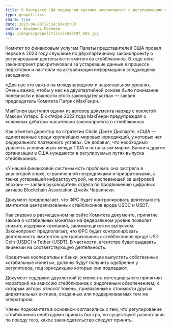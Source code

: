 ```yaml
---
title: В Конгрессе США подвергли критике законопроект о регулировании стейблкоинов
type: geopolitics
share: true
date: 2023-04-20T12:24:59+03:00
author: Владимир Матвеев
img: /images/geopolitics/51650297_605.jpg
---
```

Комитет по финансовым услугам Палаты представителей США провел первое в 2023 году слушание по двухпартийному законопроекту о регулировании деятельности эмитентов стейблкоинов. В ходе него законопроект раскритиковали за устаревшие данные в процессе подготовки и настояли на актуализации информации к следующему заседанию.



«Для нас это важно на международном и национальном уровнях. Очень важно, чтобы у нас на двухпартийной основе было понимание полезности и важности этого законодательства» — заявил председатель Комитета Патрик МакГенри.



МакГенри выступил одним из авторов документа наряду с коллегой Максин Уотерс. В октябре 2022 года МакГенри предупреждал о «сложных дебатах» касательно законопроекта о стейблкоинах.



Как отметил директор по стратегии Circle Данте Диспарте, «США — единственные среди крупнейших мировых юрисдикций, у которых нет федерального платежного устава». Он добавил, что необходимо уравнять условия игры между США и остальным миром. Банки и другие организации в США нуждаются в регулируемых путях выпуска стейблкоинов.



«У нашей финансовой системы есть проблема: она застряла в аналоговой эпохе, ограниченной посредниками и привратниками, а также устаревшей инфраструктурой, не поспевающей за цифровой эпохой» — заявил руководитель отдела по продвижению цифровых активов Blockchain Association Джейк Червински.



Документ предполагает, что ФРС будет контролировать деятельность эмитентов централизованных стейблкоинов вроде USDC и USDT.



Как сказано в размещенном на сайте Комитета документе, принятие закона о «стабильных монетах» на федеральном уровне позволит снизить издержки компаний, занимающихся их выпуском. Законопроект предполагает, что ФРС будет контролировать деятельность эмитентов централизованных стейблкоинов вроде USD Coin (USDC) и Tether (USDT). В частности, агентство будет выдавать лицензии на соответствующую деятельность.



Кредитные кооперативы и банки, желающие выпустить собственные «стабильные монеты», должны будут получить одобрение у регуляторов, под юрисдикцию которых они подпадают.



Документ содержит двухлетний (с момента потенциального принятия) мораторий на эмиссию стейблкоинов с эндогенным обеспечением, к которым авторы относят токены, привязанные к стоимости других диджитальных активов, созданных или поддерживаемых тем же оператором.



Члены подкомитета в основном согласились с тем, что регулирование стейблкоинов необходимо принять быстро, но существуют разногласия по поводу того, какое законодательство следует принять.